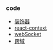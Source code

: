 ### code

- [装饰器](./JavaScript/decorators)
- [react-context](./React/context)
- [webSocket](./JavaScript/webSocket)
- [跨域](./JavaScript/crossDomain)
